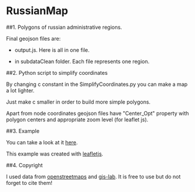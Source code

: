 # RussianMap
##1. Polygons of russian administrative regions.

Final geojson files are:

- output.js. Here is all in one file.

- in subdataClean folder. Each file represents one region.

##2. Python script to simplify coordinates

By changing c constant in the SimplifyCoordinates.py you can make a map a lot lighter.

Just make c smaller in order to build more simple polygons.

Apart from node coordinates geojson files have "Center_Opt" property with polygon centers and appropriate zoom level (for leaflet js).

##3. Example

You can take a look at it [here](http://alt-dmitry.github.io/RussianMap/map.html).

This example was created with [leafletjs](http://leafletjs.com).

##4. Copyright

I used data from [openstreetmaps](http://www.openstreetmap.org) and [gis-lab](http://gis-lab.info). It is free to use but do not forget to cite them!

